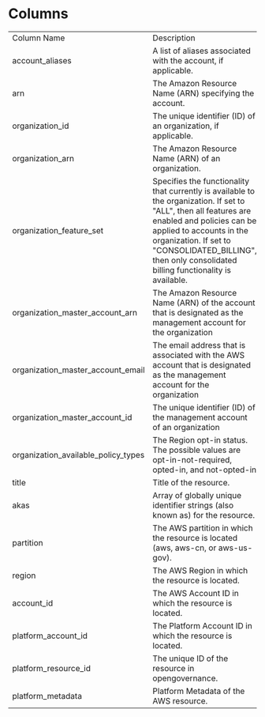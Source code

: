 # Columns  

<table>
	<tr><td>Column Name</td><td>Description</td></tr>
	<tr><td>account_aliases</td><td>A list of aliases associated with the account, if applicable.</td></tr>
	<tr><td>arn</td><td>The Amazon Resource Name (ARN) specifying the account.</td></tr>
	<tr><td>organization_id</td><td>The unique identifier (ID) of an organization, if applicable.</td></tr>
	<tr><td>organization_arn</td><td>The Amazon Resource Name (ARN) of an organization.</td></tr>
	<tr><td>organization_feature_set</td><td>Specifies the functionality that currently is available to the organization. If set to &#34;ALL&#34;, then all features are enabled and policies can be applied to accounts in the organization. If set to &#34;CONSOLIDATED_BILLING&#34;, then only consolidated billing functionality is available.</td></tr>
	<tr><td>organization_master_account_arn</td><td>The Amazon Resource Name (ARN) of the account that is designated as the management account for the organization</td></tr>
	<tr><td>organization_master_account_email</td><td>The email address that is associated with the AWS account that is designated as the management account for the organization</td></tr>
	<tr><td>organization_master_account_id</td><td>The unique identifier (ID) of the management account of an organization</td></tr>
	<tr><td>organization_available_policy_types</td><td>The Region opt-in status. The possible values are opt-in-not-required, opted-in, and not-opted-in</td></tr>
	<tr><td>title</td><td>Title of the resource.</td></tr>
	<tr><td>akas</td><td>Array of globally unique identifier strings (also known as) for the resource.</td></tr>
	<tr><td>partition</td><td>The AWS partition in which the resource is located (aws, aws-cn, or aws-us-gov).</td></tr>
	<tr><td>region</td><td>The AWS Region in which the resource is located.</td></tr>
	<tr><td>account_id</td><td>The AWS Account ID in which the resource is located.</td></tr>
	<tr><td>platform_account_id</td><td>The Platform Account ID in which the resource is located.</td></tr>
	<tr><td>platform_resource_id</td><td>The unique ID of the resource in opengovernance.</td></tr>
	<tr><td>platform_metadata</td><td>Platform Metadata of the AWS resource.</td></tr>
</table>